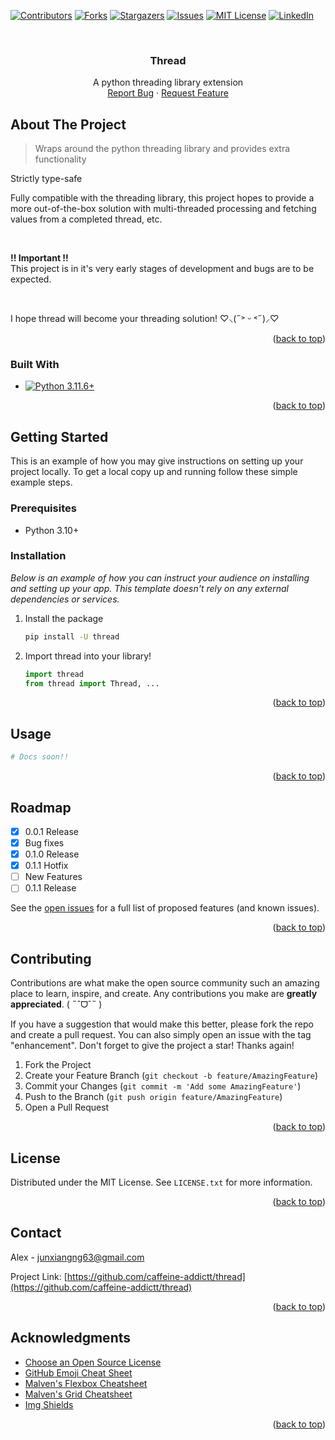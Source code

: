 <a name="readme-top"></a>



<!-- PROJECT SHIELDS -->
<!--
*** I'm using markdown "reference style" links for readability.
*** Reference links are enclosed in brackets [ ] instead of parentheses ( ).
*** See the bottom of this document for the declaration of the reference variables
*** for contributors-url, forks-url, etc. This is an optional, concise syntax you may use.
*** https://www.markdownguide.org/basic-syntax/#reference-style-links
-->
[![Contributors][contributors-shield]][contributors-url]
[![Forks][forks-shield]][forks-url]
[![Stargazers][stars-shield]][stars-url]
[![Issues][issues-shield]][issues-url]
[![MIT License][license-shield]][license-url]
[![LinkedIn][linkedin-shield]][linkedin-url]

<!-- PROJECT LOGO -->
<br />
<div align="center">
  <h3 align="center">Thread</h3>

  <p align="center">
    A python threading library extension
    <br />
    <a href="https://github.com/caffeine-addictt/thread/issues">Report Bug</a>
    ·
    <a href="https://github.com/caffeine-addictt/thread/issues">Request Feature</a>
  </p>
</div>



<!-- ABOUT THE PROJECT -->
## About The Project
> Wraps around the python threading library and provides extra functionality

Strictly type-safe

Fully compatible with the threading library, this project hopes to provide a more out-of-the-box solution with multi-threaded processing and fetching values from a completed thread, etc.

<br />

**!! Important !!**<br />
This project is in it's very early stages of development and bugs are to be expected.

<br />

I hope thread will become your threading solution! ♡⸜(˶˃ ᵕ ˂˶)⸝♡

<p align="right">(<a href="#readme-top">back to top</a>)</p>



### Built With

* [![Python 3.11.6+](https://img.shields.io/badge/python-3.11.6+-blue.svg)](https://www.python.org/downloads/release/python-3116/)

<p align="right">(<a href="#readme-top">back to top</a>)</p>



<!-- GETTING STARTED -->
## Getting Started

This is an example of how you may give instructions on setting up your project locally.
To get a local copy up and running follow these simple example steps.

### Prerequisites

* Python 3.10+

### Installation

_Below is an example of how you can instruct your audience on installing and setting up your app. This template doesn't rely on any external dependencies or services._

1. Install the package
   ```sh
   pip install -U thread
   ```
2. Import thread into your library!
   ```py
   import thread
   from thread import Thread, ...
   ```

<p align="right">(<a href="#readme-top">back to top</a>)</p>



<!-- USAGE EXAMPLES -->
## Usage

```bash
# Docs soon!!
```

<p align="right">(<a href="#readme-top">back to top</a>)</p>



<!-- ROADMAP -->
## Roadmap

- [x] 0.0.1 Release
- [x] Bug fixes
- [x] 0.1.0 Release
- [x] 0.1.1 Hotfix
- [ ] New Features
- [ ] 0.1.1 Release

See the [open issues](https://github.com/caffeine-addictt/thread/issues) for a full list of proposed features (and known issues).

<p align="right">(<a href="#readme-top">back to top</a>)</p>



<!-- CONTRIBUTING -->
## Contributing

Contributions are what make the open source community such an amazing place to learn, inspire, and create. Any contributions you make are **greatly appreciated**. ( ˶ˆᗜˆ˵ )

If you have a suggestion that would make this better, please fork the repo and create a pull request. You can also simply open an issue with the tag "enhancement".
Don't forget to give the project a star! Thanks again!

1. Fork the Project
2. Create your Feature Branch (`git checkout -b feature/AmazingFeature`)
3. Commit your Changes (`git commit -m 'Add some AmazingFeature'`)
4. Push to the Branch (`git push origin feature/AmazingFeature`)
5. Open a Pull Request

<p align="right">(<a href="#readme-top">back to top</a>)</p>



<!-- LICENSE -->
## License

Distributed under the MIT License. See `LICENSE.txt` for more information.

<p align="right">(<a href="#readme-top">back to top</a>)</p>



<!-- CONTACT -->
## Contact

Alex - junxiangng63@gmail.com

Project Link: [https://github.com/caffeine-addictt/thread](https://github.com/caffeine-addictt/thread)

<p align="right">(<a href="#readme-top">back to top</a>)</p>



<!-- ACKNOWLEDGMENTS -->
## Acknowledgments

* [Choose an Open Source License](https://choosealicense.com)
* [GitHub Emoji Cheat Sheet](https://www.webpagefx.com/tools/emoji-cheat-sheet)
* [Malven's Flexbox Cheatsheet](https://flexbox.malven.co/)
* [Malven's Grid Cheatsheet](https://grid.malven.co/)
* [Img Shields](https://shields.io)

<p align="right">(<a href="#readme-top">back to top</a>)</p>



<!-- MARKDOWN LINKS & IMAGES -->
<!-- https://www.markdownguide.org/basic-syntax/#reference-style-links -->
[contributors-shield]: https://img.shields.io/github/contributors/caffeine-addictt/thread.svg?style=for-the-badge
[contributors-url]: https://github.com/caffeine-addictt/thread/graphs/contributors
[forks-shield]: https://img.shields.io/github/forks/caffeine-addictt/thread.svg?style=for-the-badge
[forks-url]: https://github.com/caffeine-addictt/thread/network/members
[stars-shield]: https://img.shields.io/github/stars/caffeine-addictt/thread.svg?style=for-the-badge
[stars-url]: https://github.com/caffeine-addictt/thread/stargazers
[issues-shield]: https://img.shields.io/github/issues/caffeine-addictt/thread.svg?style=for-the-badge
[issues-url]: https://github.com/caffeine-addictt/thread/issues
[license-shield]: https://img.shields.io/github/license/caffeine-addictt/thread.svg?style=for-the-badge
[license-url]: https://github.com/caffeine-addictt/thread/blob/master/LICENSE.txt
[linkedin-shield]: https://img.shields.io/badge/-LinkedIn-black.svg?style=for-the-badge&logo=linkedin&colorB=555
[linkedin-url]: https://www.linkedin.com/in/ngjx
